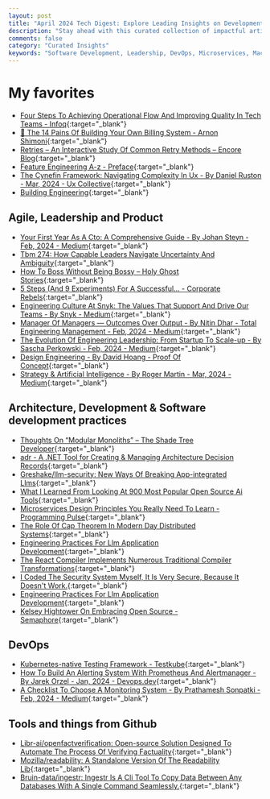 ```yaml
---
layout: post
title: "April 2024 Tech Digest: Explore Leading Insights on Development, Leadership, and Ops"
description: "Stay ahead with this curated collection of impactful articles and resources on software development, insightful leadership practices, and cutting-edge operational strategies. Explore these handpicked reads to optimize your tech skills and knowledge."
comments: false
category: "Curated Insights"
keywords: "Software Development, Leadership, DevOps, Microservices, Machine Learning, Architecture, Kubernetes, Prometheus, Alerting, Security, Agile, Engineering Culture, Team Management, Communication, Design Thinking" 
---
```


<!-- markdownlint-disable MD033 MD020 MD025-->
# My favorites<a name="favorites"></a>

- [Four Steps To Achieving Operational Flow And Improving Quality In Tech Teams - Infoq](https://www.infoq.com/articles/achieve-flow-improve-quality/?ref=techmanagerweekly.com){:target="_blank"}
- [🦑 The 14 Pains Of Building Your Own Billing System - Arnon Shimoni](https://arnon.dk/the-14-pains-of-billing/){:target="_blank"}
- [Retries – An Interactive Study Of Common Retry Methods – Encore Blog](https://encore.dev/blog/retries){:target="_blank"}
- [Feature Engineering A-z - Preface](https://feaz-book.com/){:target="_blank"}
- [The Cynefin Framework: Navigating Complexity In Ux - By Daniel Ruston - Mar, 2024 - Ux Collective](https://uxdesign.cc/the-cynefin-framework-navigating-complexity-in-ux-2bcda69d5cfd){:target="_blank"}
- [Building Engineering](https://werd.io/2024/building-engineering?ref=techmanagerweekly.com){:target="_blank"}

## Agile, Leadership and Product<a name="agile"></a>

- [Your First Year As A Cto: A Comprehensive Guide - By Johan Steyn - Feb, 2024 - Medium](https://medium.com/@jsteyn/your-first-year-as-a-cto-a-comprehensive-guide-99a441715aaf){:target="_blank"}
- [Tbm 274: How Capable Leaders Navigate Uncertainty And Ambiguity](https://cutlefish.substack.com/p/tbm-274-how-capable-leaders-navigate?ref=techmanagerweekly.com){:target="_blank"}
- [How To Boss Without Being Bossy – Holy Ghost Stories](https://www.jeffwofford.com/?p=2089&ref=techmanagerweekly.com){:target="_blank"}
- [5 Steps (And 9 Experiments) For A Successful… - Corporate Rebels](https://www.corporate-rebels.com/blog/5-steps-and-9-experiments-to-transform-into-a-self-managing-organization?ref=techmanagerweekly.com){:target="_blank"}
- [Engineering Culture At Snyk: The Values That Support And Drive Our Teams - By Snyk - Medium](https://medium.com/@snyksec/engineering-culture-at-snyk-the-values-that-support-and-drive-our-teams-6bef4d6ef3e0){:target="_blank"}
- [Manager Of Managers — Outcomes Over Output - By Nitin Dhar - Total Engineering Management - Feb, 2024 - Medium](https://medium.com/one-to-n/manager-of-managers-outcomes-over-output-09b15331ed59){:target="_blank"}
- [The Evolution Of Engineering Leadership: From Startup To Scale-up - By Sascha Perkowski - Feb, 2024 - Medium](https://medium.com/@sascha_perkowski/the-evolution-of-engineering-leadership-from-startup-to-scale-up-401e4fd2c60b){:target="_blank"}
- [Design Engineering - By David Hoang - Proof Of Concept](https://www.proofofconcept.pub/p/design-engineering){:target="_blank"}
- [Strategy & Artificial Intelligence - By Roger Martin - Mar, 2024 - Medium](https://rogermartin.medium.com/strategy-artificial-intelligence-6f719015b8fc){:target="_blank"}

## Architecture, Development & Software development practices <a name="development"></a>

- [Thoughts On “Modular Monoliths” – The Shade Tree Developer](https://jeremydmiller.com/2024/04/01/thoughts-on-modular-monoliths/){:target="_blank"}
- [adr - A .NET Tool for Creating & Managing Architecture Decision Records](https://endjin.com/blog/2024/03/adr-a-dotnet-tool-for-creating-and-managing-architecture-decision-records){:target="_blank"}
- [Greshake/llm-security: New Ways Of Breaking App-integrated Llms](https://github.com/greshake/llm-security){:target="_blank"}
- [What I Learned From Looking At 900 Most Popular Open Source Ai Tools](https://huyenchip.com//2024/03/14/ai-oss.html){:target="_blank"}
- [Microservices Design Principles You Really Need To Learn - Programming Pulse](https://programmingpulse.vercel.app/blog/microservices-design-principles-you-really-need-to-learn){:target="_blank"}
- [The Role Of Cap Theorem In Modern Day Distributed Systems](https://blog.readyset.io/a-developers-guide-to-the-cap-theorem/){:target="_blank"}
- [Engineering Practices For Llm Application Development](https://martinfowler.com/articles/engineering-practices-llm.html){:target="_blank"}
- [The React Compiler Implements Numerous Traditional Compiler Transformations](https://www.recompiled.dev/blog/ssa/){:target="_blank"}
- [I Coded The Security System Myself, It Is Very Secure, Because It Doesn't Work.](https://permit.substack.com/p/i-coded-the-security-system-myself){:target="_blank"}
- [Engineering Practices For Llm Application Development](https://martinfowler.com/articles/engineering-practices-llm.html?ref=techmanagerweekly.com){:target="_blank"}
- [Kelsey Hightower On Embracing Open Source - Semaphore](https://semaphoreci.com/blog/kelsey-hightower){:target="_blank"}

## DevOps<a name="devops"></a>

- [Kubernetes-native Testing Framework - Testkube](https://testkube.io/){:target="_blank"}
- [How To Build An Alerting System With Prometheus And Alertmanager - By Jarek Orzel - Jan, 2024 - Devops.dev](https://blog.devops.dev/how-to-build-an-alerting-system-with-prometheus-and-alertmanager-cd75a28c2b74){:target="_blank"}
- [A Checklist To Choose A Monitoring System - By Prathamesh Sonpatki - Feb, 2024 - Medium](https://prathamesh2.medium.com/a-checklist-to-choose-a-monitoring-system-a600481b6af4){:target="_blank"}

## Tools and things from Github <a name="tools"></a>

- [Libr-ai/openfactverification: Open-source Solution Designed To Automate The Process Of Verifying Factuality](https://github.com/Libr-AI/OpenFactVerification){:target="_blank"}
- [Mozilla/readability: A Standalone Version Of The Readability Lib](https://github.com/mozilla/readability){:target="_blank"}
- [Bruin-data/ingestr: Ingestr Is A Cli Tool To Copy Data Between Any Databases With A Single Command Seamlessly.](https://github.com/bruin-data/ingestr){:target="_blank"}
